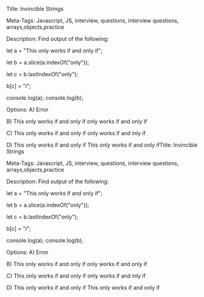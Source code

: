 Title: 
Invincible Strings

Meta-Tags:
Javascript, JS, interview, questions, interview questions, arrays,objects,practice

Description:
Find output of the following:

let a = "This only works if and only if";

let b = a.slice(a.indexOf("only"));

let c = b.lastIndexOf("only");

b[c] = "i";

console.log(a);
console.log(b);

Options: 
A)
Error

B)
This only works if and only if
only works if and only if

C)
This only works if and only if
only works if and inly if

D)
This only works if and only if
This only works if and only ifTitle: 
Invincible Strings

Meta-Tags:
Javascript, JS, interview, questions, interview questions, arrays,objects,practice

Description:
Find output of the following:

let a = "This only works if and only if";

let b = a.slice(a.indexOf("only"));

let c = b.lastIndexOf("only");

b[c] = "i";

console.log(a);
console.log(b);

Options: 
A)
Error

B)
This only works if and only if
only works if and only if

C)
This only works if and only if
only works if and inly if

D)
This only works if and only if
This only works if and only if